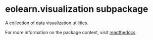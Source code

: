 # eolearn.visualization subpackage

A collection of data visualization utilities.

For more information on the package content, visit [readthedocs](https://eo-learn.readthedocs.io/en/latest/eolearn.visualization.html).
